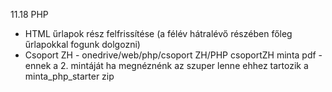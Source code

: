 11.18 PHP
- HTML űrlapok rész felfrissítése (a félév hátralévő részében főleg űrlapokkal fogunk dolgozni)
- Csoport ZH - onedrive/web/php/csoport ZH/PHP csoportZH minta pdf - ennek a 2. mintáját ha megnéznénk az szuper lenne ehhez tartozik a minta_php_starter zip